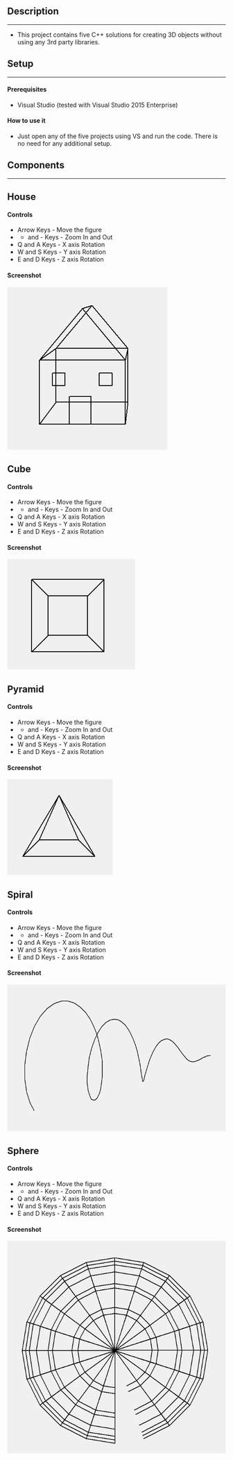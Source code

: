 ## Description
--------------
* This project contains five C++ solutions for creating 3D objects without using any 3rd party libraries. 

## Setup
--------
#### Prerequisites
* Visual Studio (tested with Visual Studio 2015 Enterprise)

#### How to use it
* Just open any of the five projects using VS and run the code. There is no need for any additional setup.

## Components
-------------

## House

#### Controls

* Arrow Keys - Move the figure
* + and - Keys - Zoom In and Out
* Q and A Keys - X axis Rotation
* W and S Keys - Y axis Rotation
* E and D Keys - Z axis Rotation
#### Screenshot

![alt tag](https://raw.githubusercontent.com/abogeorge/MFC-3D-Graphics/master/imgs/house.png)

## Cube

#### Controls

* Arrow Keys - Move the figure
* + and - Keys - Zoom In and Out
* Q and A Keys - X axis Rotation
* W and S Keys - Y axis Rotation
* E and D Keys - Z axis Rotation


#### Screenshot

![alt tag](https://raw.githubusercontent.com/abogeorge/MFC-3D-Graphics/master/imgs/cube.png)

## Pyramid

#### Controls

* Arrow Keys - Move the figure
* + and - Keys - Zoom In and Out
* Q and A Keys - X axis Rotation
* W and S Keys - Y axis Rotation
* E and D Keys - Z axis Rotation

#### Screenshot

![alt tag](https://raw.githubusercontent.com/abogeorge/MFC-3D-Graphics/master/imgs/pyramid.png)

## Spiral

#### Controls

* Arrow Keys - Move the figure
* + and - Keys - Zoom In and Out
* Q and A Keys - X axis Rotation
* W and S Keys - Y axis Rotation
* E and D Keys - Z axis Rotation

#### Screenshot

![alt tag](https://raw.githubusercontent.com/abogeorge/MFC-3D-Graphics/master/imgs/spiral.png)

## Sphere

#### Controls

* Arrow Keys - Move the figure
* + and - Keys - Zoom In and Out
* Q and A Keys - X axis Rotation
* W and S Keys - Y axis Rotation
* E and D Keys - Z axis Rotation

#### Screenshot

![alt tag](https://raw.githubusercontent.com/abogeorge/MFC-3D-Graphics/master/imgs/sphere.png)